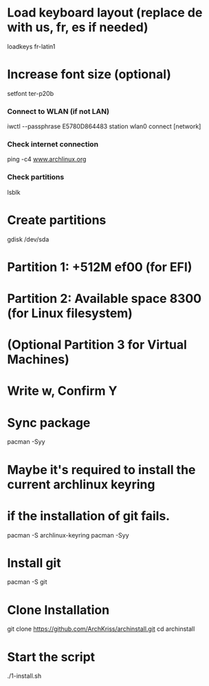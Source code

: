 # Load keyboard layout (replace de with us, fr, es if needed)
loadkeys fr-latin1

# Increase font size (optional)
setfont ter-p20b

### Connect to WLAN (if not LAN)
iwctl --passphrase E5780D864483 station wlan0 connect [network]

### Check internet connection
ping -c4 www.archlinux.org

### Check partitions
lsblk

# Create partitions
gdisk /dev/sda
# Partition 1: +512M ef00 (for EFI)
# Partition 2: Available space 8300 (for Linux filesystem)
# (Optional Partition 3 for Virtual Machines)
# Write w, Confirm Y

# Sync package
pacman -Syy

# Maybe it's required to install the current archlinux keyring
# if the installation of git fails.
pacman -S archlinux-keyring
pacman -Syy

# Install git
pacman -S git

# Clone Installation
git clone https://github.com/ArchKriss/archinstall.git
cd archinstall

# Start the script
./1-install.sh

